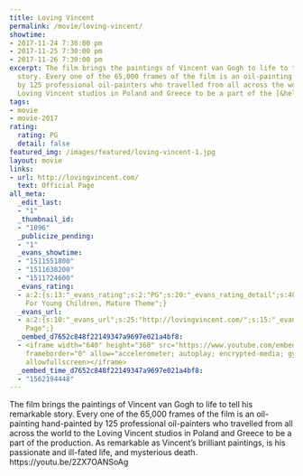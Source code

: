 ```yaml
---
title: Loving Vincent
permalink: /movie/loving-vincent/
showtime:
- 2017-11-24 7:30:00 pm
- 2017-11-25 7:30:00 pm
- 2017-11-26 7:30:00 pm
excerpt: The film brings the paintings of Vincent van Gogh to life to tell his remarkable
  story. Every one of the 65,000 frames of the film is an oil-painting hand-painted
  by 125 professional oil-painters who travelled from all across the world to the
  Loving Vincent studios in Poland and Greece to be a part of the [&hellip;]
tags:
- movie
- movie-2017
rating:
  rating: PG
  detail: false
featured_img: /images/featured/loving-vincent-1.jpg
layout: movie
links:
- url: http://lovingvincent.com/
  text: Official Page
all_meta:
  _edit_last:
  - "1"
  _thumbnail_id:
  - "1096"
  _publicize_pending:
  - "1"
  _evans_showtime:
  - "1511551800"
  - "1511638200"
  - "1511724600"
  _evans_rating:
  - a:2:{s:13:"_evans_rating";s:2:"PG";s:20:"_evans_rating_detail";s:48:"Not Recommended
    For Young Children, Mature Theme";}
  _evans_url:
  - a:2:{s:10:"_evans_url";s:25:"http://lovingvincent.com/";s:15:"_evans_url_name";s:13:"Official
    Page";}
  _oembed_d7652c848f22149347a9697e021a4bf8:
  - <iframe width="640" height="360" src="https://www.youtube.com/embed/2ZX7OANSoAg?feature=oembed"
    frameborder="0" allow="accelerometer; autoplay; encrypted-media; gyroscope; picture-in-picture"
    allowfullscreen></iframe>
  _oembed_time_d7652c848f22149347a9697e021a4bf8:
  - "1562194448"
---
```


<div class="overview" dir="auto">The film brings the paintings of Vincent van Gogh to life to tell his remarkable story. Every one of the 65,000 frames of the film is an oil-painting hand-painted by 125 professional oil-painters who travelled from all across the world to the Loving Vincent studios in Poland and Greece to be a part of the production. As remarkable as Vincent’s brilliant paintings, is his passionate and ill-fated life, and mysterious death. https://youtu.be/2ZX7OANSoAg </div>